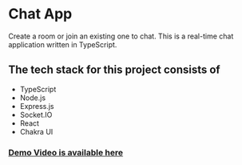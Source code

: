 # Chat App

Create a room or join an existing one to chat. This is a real-time chat application written in TypeScript.

## The tech stack for this project consists of

- TypeScript
- Node.js
- Express.js
- Socket.IO
- React
- Chakra UI

### [Demo Video is available here](https://drive.google.com/file/d/19JVlPxHcbxkRpPtiazuOLlpVukv_rnpc/view?usp=share_link)
